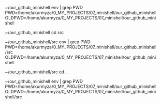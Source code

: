 ~/our_github_minishell env | grep PWD
PWD=/home/akurmyza/0_MY_PROJECTS/07_minishell/our_github_minishell
OLDPWD=/home/akurmyza/0_MY_PROJECTS/07_minishell/our_github_minishell

~/our_github_minishell cd src

~/our_github_minishell/src env | grep PWD
PWD=/home/akurmyza/0_MY_PROJECTS/07_minishell/our_github_minishell/src
OLDPWD=/home/akurmyza/0_MY_PROJECTS/07_minishell/our_github_minishell

~/our_github_minishell/src cd ..

~/our_github_minishell env | grep PWD
PWD=/home/akurmyza/0_MY_PROJECTS/07_minishell/our_github_minishell
OLDPWD=/home/akurmyza/0_MY_PROJECTS/07_minishell/our_github_minishell/src